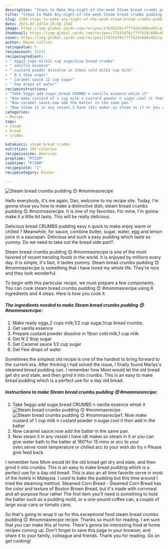 ```yaml
---
description: "Steps to Make Any-night-of-the-week Steam bread crumbs pudding 😊 #mommasrecipe"
title: "Steps to Make Any-night-of-the-week Steam bread crumbs pudding 😊 #mommasrecipe"
slug: 2209-steps-to-make-any-night-of-the-week-steam-bread-crumbs-pudding-mommasrecipe
date: 2021-07-24T14:18:08.134Z
image: https://img-global.cpcdn.com/recipes/17b35d78cf7ff42d/680x482cq70/steam-bread-crumbs-pudding-mommasrecipe-recipe-main-photo.jpg
thumbnail: https://img-global.cpcdn.com/recipes/17b35d78cf7ff42d/680x482cq70/steam-bread-crumbs-pudding-mommasrecipe-recipe-main-photo.jpg
cover: https://img-global.cpcdn.com/recipes/17b35d78cf7ff42d/680x482cq70/steam-bread-crumbs-pudding-mommasrecipe-recipe-main-photo.jpg
author: Mayme Collins
ratingvalue: 5
reviewcount: 33231
recipeingredient:
- " eggs2 cups milk12 cup sugar1cup bread crumbs"
- " vanilla essence"
- " custard powder dissolve in 1tbsn cold milk1 cup milk"
- " N 2 tbsp sugar"
- " Caramel sauce 12 cup sugar"
- " Few drops of water"
recipeinstructions:
- "Take 5eggs add sugar,bread CRUMBS n vanilla essence whisk it"
- "Now make custard of 1 cup milk n custard powder n sugar.cool it then add in the batter"
- "Now caramel sauce.now add the batter in the same pan."
- "Now steam it in any vessel.I have idli maker.so steam in it or you can give water bath to the batter at 180°for 15 mins or acc to your oven.serve room temperature or chilled acc to your wish.do try n Please give feed back."
categories:
- Recipe
tags:
- steam
- bread
- crumbs

katakunci: steam bread crumbs 
nutrition: 107 calories
recipecuisine: American
preptime: "PT22M"
cooktime: "PT30M"
recipeyield: "1"
recipecategory: Dinner

---
```



![Steam bread crumbs pudding 😊 #mommasrecipe](https://img-global.cpcdn.com/recipes/17b35d78cf7ff42d/680x482cq70/steam-bread-crumbs-pudding-mommasrecipe-recipe-main-photo.jpg)

Hello everybody, it's me again, Dan, welcome to my recipe site. Today, I'm gonna show you how to make a distinctive dish, steam bread crumbs pudding 😊 #mommasrecipe. It is one of my favorites. For mine, I'm gonna make it a little bit tasty. This will be really delicious.

Delicious bread CRUMBS pudding easy n quick to make.enjoy warm or chilled ? Meanwhile, for sauce, combine butter, sugar, water, egg and lemon juice in a saucepan. Delicious and such a easy pudding which taste so yummy. Do we need to take out the bread side part?.

Steam bread crumbs pudding 😊 #mommasrecipe is one of the most favored of recent trending foods in the world. It is enjoyed by millions every day. It is simple, it's fast, it tastes yummy. Steam bread crumbs pudding 😊 #mommasrecipe is something that I have loved my whole life. They're nice and they look wonderful.


To begin with this particular recipe, we must prepare a few components. You can cook steam bread crumbs pudding 😊 #mommasrecipe using 6 ingredients and 4 steps. Here is how you cook it.

<!--inarticleads1-->

##### The ingredients needed to make Steam bread crumbs pudding 😊 #mommasrecipe:

1. Make ready  eggs,2 cups milk,1/2 cup sugar,1cup bread crumbs,
1. Get  vanilla essence
1. Prepare  custard powder dissolve in 1tbsn cold milk,1 cup milk
1. Get  N 2 tbsp sugar
1. Get  Caramel sauce 1/2 cup sugar
1. Get  Few drops of water


Sometimes the simplest old recipe is one of the hardest to bring forward to the current era. After thinking I had solved the issue, I finally found Marlys&#39;s steamed bread pudding can. I remember how Mom would let the old bread get dry and stale, and then grind it into crumbs. This is an easy to make bread pudding which is a perfect use for a day old bread. 

<!--inarticleads2-->

##### Instructions to make Steam bread crumbs pudding 😊 #mommasrecipe:

1. Take 5eggs add sugar,bread CRUMBS n vanilla essence whisk it
<img src="https://img-global.cpcdn.com/steps/cbf04ff32b169a1e/160x128cq70/steam-bread-crumbs-pudding-mommasrecipe-recipe-step-1-photo.jpg" alt="Steam bread crumbs pudding 😊 #mommasrecipe"><img src="https://img-global.cpcdn.com/steps/4efa8a95da74f74f/160x128cq70/steam-bread-crumbs-pudding-mommasrecipe-recipe-step-1-photo.jpg" alt="Steam bread crumbs pudding 😊 #mommasrecipe">1. Now make custard of 1 cup milk n custard powder n sugar.cool it then add in the batter
1. Now caramel sauce.now add the batter in the same pan.
1. Now steam it in any vessel.I have idli maker.so steam in it or you can give water bath to the batter at 180°for 15 mins or acc to your oven.serve room temperature or chilled acc to your wish.do try n Please give feed back.


I remember how Mom would let the old bread get dry and stale, and then grind it into crumbs. This is an easy to make bread pudding which is a perfect use for a day old bread. This is also an all time favorite serve in most of the hotels in Malaysia. I used to bake the pudding but this time around I tried the steaming method. Steamed Corn Bread - Steamed Corn Bread has the color and texture of Boston Brown Bread, but it&#39;s made with cornmeal and all-purpose flour rather The first item you&#39;ll need is something to hold the batter such as a pudding mold, or a one-pound coffee can, a couple of large soup cans or tomato cans. 

So that's going to wrap it up for this exceptional food steam bread crumbs pudding 😊 #mommasrecipe recipe. Thanks so much for reading. I am sure that you can make this at home. There's gonna be interesting food at home recipes coming up. Don't forget to save this page in your browser, and share it to your family, colleague and friends. Thank you for reading. Go on get cooking!
